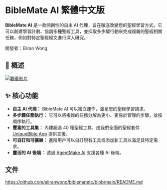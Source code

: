 # BibleMate AI 繁體中文版

**BibleMate AI** 是一款開創性的自主 AI 代理，旨在徹底改變您的聖經學習方式。它可以創建學習計劃、協調多種聖經工具，並採取多步驟行動來完成複雜的聖經相關任務，例如對特定聖經經文進行深入研究。

開發者：Eliran Wong

## 👀 概述

[![觀看影片](httpshttps://img.youtube.com/vi/BxpLmpCm4QU/maxresdefault.jpg)](https://youtu.be/BxpLmpCm4QU)

## ✨ 核心功能

- **自主 AI 代理：** BibleMate AI 可以獨立運作，滿足您的聖經學習請求。
- **多步驟任務執行：** 它可以將複雜的任務分解為更小、更易於管理的步驟，並按順序執行。
- **豐富的工具集：** 內建超過 40 種聖經工具，由我們全面的聖經套件 [UniqueBible App](https://github.com/eliranwong/UniqueBible) 提供支援。
- **可自訂和可擴展：** 進階用戶可以自訂現有工具或添加新工具以滿足其特定需求。
- **靈活的 AI 後端：** 透過 [AgentMake AI](httpshttps://github.com/eliranwong/agentmake) 支援各種 AI 後端。

## 文件

https://github.com/eliranwong/biblematetc/blob/main/README.md
